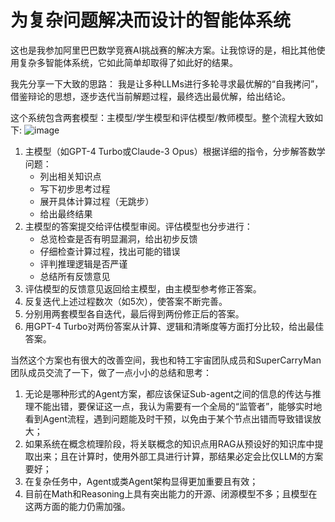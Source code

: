 # 为复杂问题解决而设计的智能体系统

这也是我参加阿里巴巴数学竞赛AI挑战赛的解决方案。让我惊讶的是，相比其他使用复杂多智能体系统，它如此简单却取得了如此好的结果。

我先分享一下大致的思路：
我是让多种LLMs进行多轮寻求最优解的“自我拷问”，借鉴辩论的思想，逐步迭代当前解题过程，最终选出最优解，给出结论。

这个系统包含两套模型：主模型/学生模型和评估模型/教师模型。整个流程大致如下:
![image](https://github.com/richards199999/Agent-System-for-Complex-Promblem-Solving/assets/142148415/6df5733c-f447-42f6-b98a-3fe6aa0f6363)
1. 主模型（如GPT-4 Turbo或Claude-3 Opus）根据详细的指令，分步解答数学问题：
   - 列出相关知识点
   - 写下初步思考过程
   - 展开具体计算过程（无跳步）
   - 给出最终结果
2. 主模型的答案提交给评估模型审阅。评估模型也分步进行：
   - 总览检查是否有明显漏洞，给出初步反馈
   - 仔细检查计算过程，找出可能的错误
   - 评判推理逻辑是否严谨
   - 总结所有反馈意见
3. 评估模型的反馈意见返回给主模型，由主模型参考修正答案。
4. 反复迭代上述过程数次（如5次），使答案不断完善。
5. 分别用两套模型各自迭代，最后得到两份修正后的答案。
6. 用GPT-4 Turbo对两份答案从计算、逻辑和清晰度等方面打分比较，给出最佳答案。

当然这个方案也有很大的改善空间，我也和特工宇宙团队成员和SuperCarryMan团队成员交流了一下，做了一点小小的总结和思考：
1. 无论是哪种形式的Agent方案，都应该保证Sub-agent之间的信息的传达与推理不能出错，要保证这一点，我认为需要有一个全局的“监管者”，能够实时地看到Agent流程，遇到问题能及时干预，以免由于某个节点出错而导致错误放大；
2. 如果系统在概念梳理阶段，将关联概念的知识点用RAG从预设好的知识库中提取出来；且在计算时，使用外部工具进行计算，那结果必定会比仅LLM的方案要好；
3. 在复杂任务中，Agent或类Agent架构显得更加重要且有效；
4. 目前在Math和Reasoning上具有突出能力的开源、闭源模型不多；且模型在这两方面的能力仍需加强。
